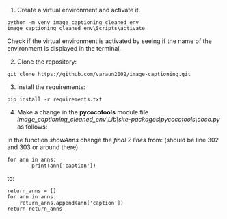 1. Create a virtual environment and activate it.
```
python -m venv image_captioning_cleaned_env
image_captioning_cleaned_env\Scripts\activate
```

Check if the virtual environment is activated by seeing if the name of the environment is displayed in the terminal.

2. Clone the repository:
```
git clone https://github.com/varaun2002/image-captioning.git
```

3. Install the requirements:
```
pip install -r requirements.txt
```

4. Make a change in the **pycocotools** module file *image_captioning_cleaned_env\Lib\site-packages\pycocotools\coco.py* as follows:

In the function *showAnns* change the *final 2 lines* from: (should be line 302 and 303 or around there)
```
for ann in anns:
        print(ann['caption'])
```
to:
```
return_anns = []
for ann in anns:
    return_anns.append(ann['caption'])
return return_anns
```

